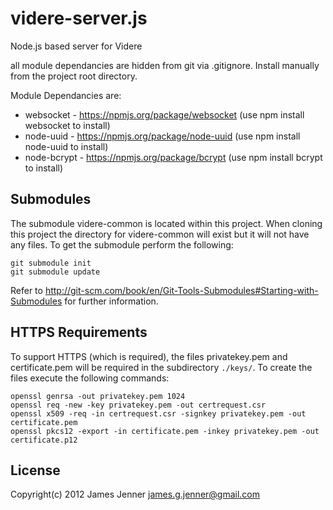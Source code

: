 videre-server.js
================

Node.js based server for Videre

all module dependancies are hidden from git via .gitignore. Install manually from the project root directory.

Module Dependancies are:
 - websocket - https://npmjs.org/package/websocket (use npm install websocket to install)
 - node-uuid - https://npmjs.org/package/node-uuid (use npm install node-uuid to install)
 - node-bcrypt - https://npmjs.org/package/bcrypt (use npm install bcrypt to install)

Submodules
-------------
The submodule videre-common is located within this project. When cloning this project the directory for videre-common will exist but it will not have any files. To get the submodule perform the following:

```
git submodule init
git submodule update
```

Refer to http://git-scm.com/book/en/Git-Tools-Submodules#Starting-with-Submodules for further information.

HTTPS Requirements
------------

To support HTTPS (which is required), the files privatekey.pem and certificate.pem will be required in the subdirectory `./keys/`. To create the files execute the following commands:

```
openssl genrsa -out privatekey.pem 1024 
openssl req -new -key privatekey.pem -out certrequest.csr 
openssl x509 -req -in certrequest.csr -signkey privatekey.pem -out certificate.pem
openssl pkcs12 -export -in certificate.pem -inkey privatekey.pem -out certificate.p12
```

License
---------
Copyright(c) 2012 James Jenner james.g.jenner@gmail.com
